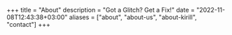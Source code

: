 +++
title = "About"
description = "Got a Glitch? Get a Fix!"
date = "2022-11-08T12:43:38+03:00"
aliases = ["about", "about-us", "about-kirill", "contact"]
+++


